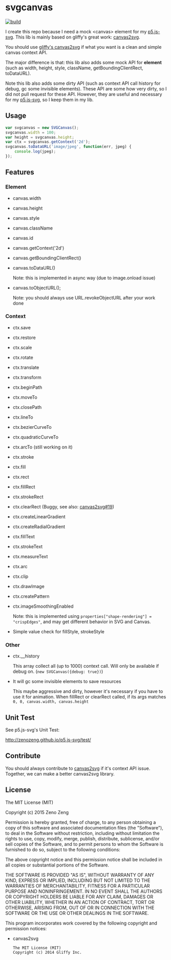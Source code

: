 # svgcanvas

[![build](https://travis-ci.org/zenozeng/svgcanvas.svg)](https://travis-ci.org/zenozeng/svgcanvas)

I create this repo because I need a mock &lt;canvas&gt; element for my [p5.js-svg](https://github.com/zenozeng/p5.js-svg).
This lib is mainly based on gliffy's great work: [canvas2svg](https://github.com/gliffy/canvas2svg).

You should use [gliffy's canvas2svg](https://github.com/gliffy/canvas2svg) if what you want is a clean and simple canvas context API.

The major difference is that: this lib also adds some mock API for **element** (such as width, height, style, className, getBoundingClientRect, toDataURL).

Note this lib also adds some dirty API (such as context API call history for debug, gc some invisible elements). These API are some how very dirty, so I did not pull request for these API. However, they are useful and necessary for my [p5.js-svg](https://github.com/zenozeng/p5.js-svg), so I keep them in my lib.

## Usage

```javascript
var svgcanvas = new SVGCanvas();
svgcanvas.width = 100;
var height = svgcanvas.height;
var ctx = svgcanvas.getContext('2d');
svgcanvas.toDataURL('image/jpeg', function(err, jpeg) {
    console.log(jpeg);
});
```

## Features

### Element

- canvas.width
- canvas.height
- canvas.style
- canvas.className
- canvas.id
- canvas.getContext('2d')
- canvas.getBoundingClientRect()
- canvas.toDataURL()

    Note: this is implemented in async way (due to image.onload issue)

- canvas.toObjectURL();

    Note: you should always use URL.revokeObjectURL after your work done

### Context

- ctx.save
- ctx.restore
- ctx.scale
- ctx.rotate
- ctx.translate
- ctx.transform
- ctx.beginPath
- ctx.moveTo
- ctx.closePath
- ctx.lineTo
- ctx.bezierCurveTo
- ctx.quadraticCurveTo
- ctx.arcTo (still working on it)
- ctx.stroke
- ctx.fill
- ctx.rect
- ctx.fillRect
- ctx.strokeRect
- ctx.clearRect (Buggy, see also: [canvas2svg#19](https://github.com/gliffy/canvas2svg/issues/19))
- ctx.createLinearGradient
- ctx.createRadialGradient
- ctx.fillText
- ctx.strokeText
- ctx.measureText
- ctx.arc
- ctx.clip
- ctx.drawImage
- ctx.createPattern
- ctx.imageSmoothingEnabled

    Note: this is implemented using `properties["shape-rendering"] = "crispEdges"`, and may get different behavior in SVG and Canvas.

- Simple value check for fillStyle, strokeStyle

### Other

- ctx.__history

    This array collect all (up to 1000) context call.
    Will only be available if debug on. (`new SVGCanvas({debug: true})`)

- It will gc some invisible elements to save resources

    This maybe aggressive and dirty, however it's necessary if you have to use it for animation.
    When fillRect or clearRect called, if its args matches `0, 0, canvas.width, canvas.height`

## Unit Test

See p5.js-svg's Unit Test:

http://zenozeng.github.io/p5.js-svg/test/

## Contribute

You should always contribute to [canvas2svg](https://github.com/gliffy/canvas2svg) if it's context API issue.
Together, we can make a better canvas2svg library.

## License

The MIT License (MIT)

Copyright (c) 2015 Zeno Zeng

Permission is hereby granted, free of charge, to any person obtaining a copy
of this software and associated documentation files (the "Software"), to deal
in the Software without restriction, including without limitation the rights
to use, copy, modify, merge, publish, distribute, sublicense, and/or sell
copies of the Software, and to permit persons to whom the Software is
furnished to do so, subject to the following conditions:

The above copyright notice and this permission notice shall be included in all
copies or substantial portions of the Software.

THE SOFTWARE IS PROVIDED "AS IS", WITHOUT WARRANTY OF ANY KIND, EXPRESS OR
IMPLIED, INCLUDING BUT NOT LIMITED TO THE WARRANTIES OF MERCHANTABILITY,
FITNESS FOR A PARTICULAR PURPOSE AND NONINFRINGEMENT. IN NO EVENT SHALL THE
AUTHORS OR COPYRIGHT HOLDERS BE LIABLE FOR ANY CLAIM, DAMAGES OR OTHER
LIABILITY, WHETHER IN AN ACTION OF CONTRACT, TORT OR OTHERWISE, ARISING FROM,
OUT OF OR IN CONNECTION WITH THE SOFTWARE OR THE USE OR OTHER DEALINGS IN THE
SOFTWARE.

This program incorporates work covered by the following copyright and permission notices:

- canvas2svg

    ```
    The MIT License (MIT)
    Copyright (c) 2014 Gliffy Inc.
    ```
